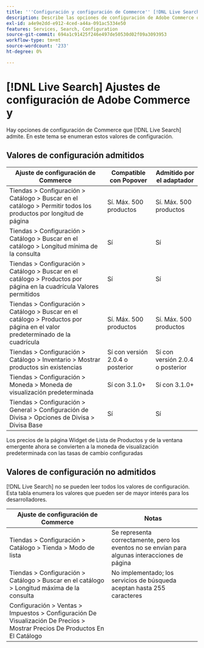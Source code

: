 ```yaml
---
title: '''Configuración y configuración de Commerce'' [!DNL Live Search] '''
description: Describe las opciones de configuración de Adobe Commerce que [!DNL Live Search] puede leer.
exl-id: a4e9e2dd-e912-4ced-a44a-091ac5334e50
features: Services, Search, Configuration
source-git-commit: 694a1c91425f246e497de50530d02f09a3093953
workflow-type: tm+mt
source-wordcount: '233'
ht-degree: 0%

---
```


# [!DNL Live Search] Ajustes de configuración de Adobe Commerce y

Hay opciones de configuración de Commerce que [!DNL Live Search] admite. En este tema se enumeran estos valores de configuración.

## Valores de configuración admitidos

| Ajuste de configuración de Commerce | Compatible con Popover | Admitido por el adaptador |
|---|---|---|
| Tiendas > Configuración > Catálogo > Buscar en el catálogo > Permitir todos los productos por longitud de página | Sí. Máx. 500 productos | Sí. Máx. 500 productos |
| Tiendas > Configuración > Catálogo > Buscar en el catálogo > Longitud mínima de la consulta | Sí | Sí |
| Tiendas > Configuración > Catálogo > Buscar en el catálogo > Productos por página en la cuadrícula Valores permitidos | Sí | Sí |
| Tiendas > Configuración > Catálogo > Buscar en el catálogo > Productos por página en el valor predeterminado de la cuadrícula | Sí. Máx. 500 productos | Sí. Máx. 500 productos |
| Tiendas > Configuración > Catálogo > Inventario > Mostrar productos sin existencias | Sí con versión 2.0.4 o posterior | Sí con versión 2.0.4 o posterior |
| Tiendas > Configuración > Moneda > Moneda de visualización predeterminada | Sí con 3.1.0+ | Sí con 3.1.0+ |
| Tiendas > Configuración > General > Configuración de Divisa > Opciones de Divisa > Divisa Base | Sí | Sí |

Los precios de la página Widget de Lista de Productos y de la ventana emergente ahora se convierten a la moneda de visualización predeterminada con las tasas de cambio configuradas

## Valores de configuración no admitidos

[!DNL Live Search] no se pueden leer todos los valores de configuración. Esta tabla enumera los valores que pueden ser de mayor interés para los desarrolladores.

| Ajuste de configuración de Commerce | Notas |
|---|---|
| Tiendas > Configuración > Catálogo > Tienda > Modo de lista | Se representa correctamente, pero los eventos no se envían para algunas interacciones de página |
| Tiendas > Configuración > Catálogo > Buscar en el catálogo > Longitud máxima de la consulta | No implementado; los servicios de búsqueda aceptan hasta 255 caracteres |
| Configuración > Ventas > Impuestos > Configuración De Visualización De Precios > Mostrar Precios De Productos En El Catálogo |  |
